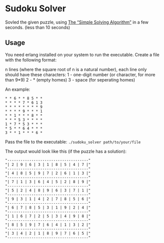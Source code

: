 # Sudoku Solver
Sovled the given puzzle, using [The “Simple Solving Algorithm”](http://pi.math.cornell.edu/~mec/Summer2009/meerkamp/Site/Solving_any_Sudoku_I.html) in a few seconds. (less than 10 seconds)
## Usage
You need erlang installed on your system to run the executable.
Create a file with the following format:

n lines (where the square root of n is a natural number), each line only should have these characters:
  1 - one-digit number (or character, for more than 9*9)
  2 - * (empty homes)
  3 - space (for seperating homes)

An example: 

```
* * 6 * * 8 5 * *
* * * * 7 * 6 1 3
* * * * * * * * 9
* * * * 9 * * * 1
* * 1 * * * 8 * *
* * * 5 3 * * * *
1 * 7 * 5 3 * * *
* 5 * * 6 4 * * *
3 * * 1 * * * 6 *
```

Pass the file to the executable:
`./sudoku_solver path/to/your/file`

The output would look like this (if the puzzle has a solution):

```
"-------------------------------------"
"| 2 | 9 | 6 | 3 | 1 | 8 | 5 | 4 | 7 |"
"-------------------------------------"
"| 4 | 8 | 5 | 9 | 7 | 2 | 6 | 1 | 3 |"
"-------------------------------------"
"| 7 | 1 | 3 | 6 | 4 | 5 | 2 | 8 | 9 |"
"-------------------------------------"
"| 5 | 2 | 4 | 8 | 9 | 6 | 3 | 7 | 1 |"
"-------------------------------------"
"| 9 | 3 | 1 | 4 | 2 | 7 | 8 | 5 | 6 |"
"-------------------------------------"
"| 6 | 7 | 8 | 5 | 3 | 1 | 9 | 2 | 4 |"
"-------------------------------------"
"| 1 | 6 | 7 | 2 | 5 | 3 | 4 | 9 | 8 |"
"-------------------------------------"
"| 8 | 5 | 9 | 7 | 6 | 4 | 1 | 3 | 2 |"
"-------------------------------------"
"| 3 | 4 | 2 | 1 | 8 | 9 | 7 | 6 | 5 |"
"-------------------------------------"
```
